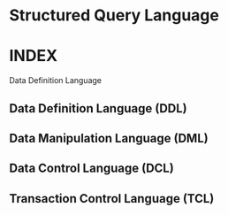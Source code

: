 # Structured Query Language

# INDEX

Data Definition Language


## Data Definition Language (DDL)


## Data Manipulation Language (DML)


## Data Control Language (DCL)

## Transaction Control Language (TCL)
